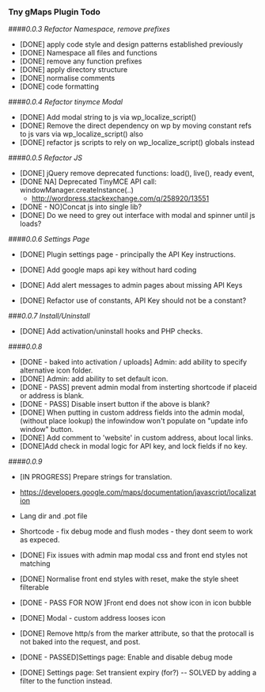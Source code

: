 
### Tny gMaps Plugin Todo

####_0.0.3 Refactor Namespace, remove prefixes_

* [DONE] apply code style and design patterns established previously
* [DONE] Namespace all files and functions
* [DONE] remove any function prefixes
* [DONE] apply directory structure
* [DONE] normalise comments
* [DONE] code formatting

####_0.0.4 Refactor tinymce Modal_
* [DONE] Add modal string to js via wp_localize_script()
* [DONE] Remove the direct dependency on wp by moving constant refs to js vars via wp_localize_script() also
* [DONE] refactor js scripts to rely on wp_localize_script() globals instead

####_0.0.5 Refactor JS_    
* [DONE] jQuery remove deprecated functions: load(), live(), ready event, 
* [DONE NA] Deprecated TinyMCE API call: windowManager.createInstance(..)
    * http://wordpress.stackexchange.com/q/258920/13551
* [DONE - NO]Concat js into single lib?
* [DONE] Do we need to grey out interface with modal and spinner until js loads?


####_0.0.6 Settings Page_
* [DONE] Plugin settings page - principally the API Key instructions.
* [DONE] Add google maps api key without hard coding

* [DONE] Add alert messages to admin pages about missing API Keys
* [DONE] Refactor use of constants, API Key should not be a constant?


###_0.0.7 Install/Uninstall_
* [DONE] Add activation/uninstall hooks and PHP checks.

####_0.0.8_
 * [DONE - baked into activation / uploads] Admin: add ability to specify alternative icon folder.
 * [DONE] Admin: add ability to set default icon.
 * [DONE - PASS] prevent admin modal from insterting shortcode if placeid or address is blank.
 * [DONE - PASS] Disable insert button if the above is blank?
 * [DONE] When putting in custom address fields into the admin modal, (without place lookup) the infowindow won't populate on "update info window" button.
 * [DONE] Add comment to 'website' in custom address, about local links.
 * [DONE]Add check in modal logic for API key, and lock fields if no key.


 ####_0.0.9_
 * [IN PROGRESS] Prepare strings for translation.
 * https://developers.google.com/maps/documentation/javascript/localization
 * Lang dir and .pot file
 * Shortcode - fix debug mode and flush modes - they dont seem to work as expeced.

 * [DONE] Fix issues with admin map modal css and front end styles not matching
 * [DONE] Normalise front end styles with reset, make the style sheet filterable
 * [DONE - PASS FOR NOW ]Front end does not show icon in icon bubble
 * [DONE] Modal - custom address looses icon
 * [DONE] Remove http/s from the marker attribute, so that the protocall is not baked into the request, and post.
 * [DONE - PASSED]Settings page: Enable and disable debug mode
 * [DONE] Settings page: Set transient expiry (for?) -- SOLVED by adding a filter to the function instead.
